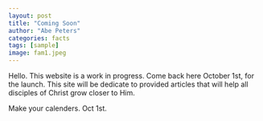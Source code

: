 ```yaml
---
layout: post
title: "Coming Soon"
author: "Abe Peters"
categories: facts
tags: [sample]
image: fam1.jpeg
---
```


Hello. This website is a work in progress. Come back here October 1st, for the launch. This site will be dedicate to provided articles that will help all disciples of Christ grow closer to Him.

Make your calenders. Oct 1st.
